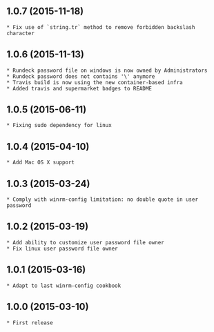 1.0.7 (2015-11-18)
-----
    * Fix use of `string.tr` method to remove forbidden backslash character

1.0.6 (2015-11-13)
-----
    * Rundeck password file on windows is now owned by Administrators
    * Rundeck password does not contains '\' anymore
    * Travis build is now using the new container-based infra
    * Added travis and supermarket badges to README

1.0.5 (2015-06-11)
-----
    * Fixing sudo dependency for linux

1.0.4 (2015-04-10)
-----
    * Add Mac OS X support

1.0.3 (2015-03-24)
-----
    * Comply with winrm-config limitation: no double quote in user password

1.0.2 (2015-03-19)
-----
    * Add ability to customize user password file owner
    * Fix linux user password file owner

1.0.1 (2015-03-16)
-----
    * Adapt to last winrm-config cookbook

1.0.0 (2015-03-10)
-----
    * First release

